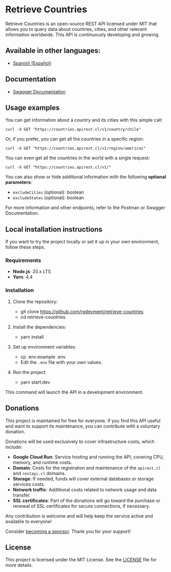 # Retrieve Countries

Retrieve Countries is an open-source REST API licensed under MIT that allows you to query data about countries, cities, and other relevant information worldwide. This API is continuously developing and growing.

## Available in other languages:

- [Spanish (Español)](README.md)

## Documentation

- [Swagger Documentation](https://countries.apirest.cl/v1/docs)

## Usage examples

You can get information about a country and its cities with this simple call:

    curl -X GET "https://countries.apirest.cl/v1/country/chile"

Or, if you prefer, you can get all the countries in a specific region:

    curl -X GET "https://countries.apirest.cl/v1/region/americas"

You can even get all the countries in the world with a single request:

    curl -X GET "https://countries.apirest.cl/v1/"

You can also show or hide additional information with the following **optional parameters**:

- `excludeCities` (optional): boolean
- `excludeStates` (optional): boolean

For more information and other endpoints, refer to the Postman or Swagger Documentation.

## Local installation instructions

If you want to try the project locally or set it up in your own environment, follow these steps.

### Requirements

- **Node.js**: 20.x LTS
- **Yarn**: 4.4

### Installation

1. Clone the repository:

   - git clone https://github.com/rgdevment/retrieve-countries
   - cd retrieve-countries

2. Install the dependencies:

   - yarn install

3. Set up environment variables:

   - cp .env.example .env
   - Edit the `.env` file with your own values.

4. Run the project:
   - yarn start:dev

This command will launch the API in a development environment.

## Donations

This project is maintained for free for everyone. If you find this API useful and want to support its maintenance, you can contribute with a voluntary donation.

Donations will be used exclusively to cover infrastructure costs, which include:

- **Google Cloud Run**: Service hosting and running the API, covering CPU, memory, and runtime costs.
- **Domain**: Costs for the registration and maintenance of the `apirest.cl` and `restapi.cl` domains.
- **Storage**: If needed, funds will cover external databases or storage services costs.
- **Network traffic**: Additional costs related to network usage and data transfer.
- **SSL certificates**: Part of the donations will go toward the purchase or renewal of SSL certificates for secure connections, if necessary.

Any contribution is welcome and will help keep the service active and available to everyone!

Consider [becoming a sponsor](https://github.com/sponsors/rgdevment). Thank you for your support!

## License

This project is licensed under the MIT License. See the [LICENSE](LICENSE) file for more details.
